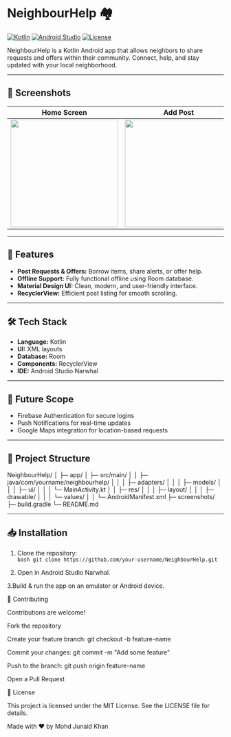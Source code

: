 # NeighbourHelp 🏘️

[![Kotlin](https://img.shields.io/badge/Kotlin-100%25-orange)](https://kotlinlang.org/) 
[![Android Studio](https://img.shields.io/badge/Android%20Studio-Narwhal-blue)](https://developer.android.com/studio) 
[![License](https://img.shields.io/badge/License-MIT-green)](LICENSE)

NeighbourHelp is a Kotlin Android app that allows neighbors to share requests and offers within their community. Connect, help, and stay updated with your local neighborhood.

---

## 📸 Screenshots

| Home Screen | Add Post |
|-------------|----------|
| <img src="screenshots/home.png" width="250"> | <img src="screenshots/add_post.png" width="250"> |

---

## 🚀 Features

- **Post Requests & Offers:** Borrow items, share alerts, or offer help.  
- **Offline Support:** Fully functional offline using Room database.  
- **Material Design UI:** Clean, modern, and user-friendly interface.  
- **RecyclerView:** Efficient post listing for smooth scrolling.  

---

## 🛠️ Tech Stack

- **Language:** Kotlin  
- **UI:** XML layouts  
- **Database:** Room  
- **Components:** RecyclerView  
- **IDE:** Android Studio Narwhal  

---

## 🔮 Future Scope

- Firebase Authentication for secure logins  
- Push Notifications for real-time updates  
- Google Maps integration for location-based requests  

---

## 📁 Project Structure

NeighbourHelp/
│
├─ app/
│ ├─ src/main/
│ │ ├─ java/com/yourname/neighbourhelp/
│ │ │ ├─ adapters/
│ │ │ ├─ models/
│ │ │ ├─ ui/
│ │ │ └─ MainActivity.kt
│ │ ├─ res/
│ │ │ ├─ layout/
│ │ │ ├─ drawable/
│ │ │ └─ values/
│ │ └─ AndroidManifest.xml
├─ screenshots/
├─ build.gradle
└─ README.md

---

## 📥 Installation

1. Clone the repository:  
```bash git clone https://github.com/your-username/NeighbourHelp.git```

2. Open in Android Studio Narwhal.

3.Build & run the app on an emulator or Android device.


🤝 Contributing

Contributions are welcome!

Fork the repository

Create your feature branch: git checkout -b feature-name

Commit your changes: git commit -m "Add some feature"

Push to the branch: git push origin feature-name

Open a Pull Request


📄 License

This project is licensed under the MIT License. See the LICENSE
file for details.

Made with ❤️ by Mohd Junaid Khan


